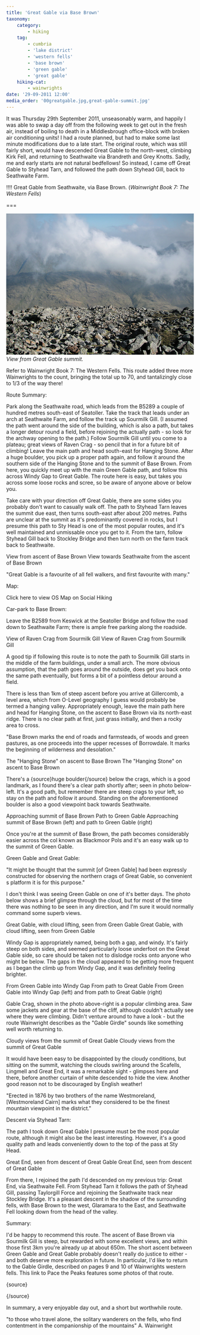 ```yaml
---
title: 'Great Gable via Base Brown'
taxonomy:
    category:
        - hiking
    tag:
        - cumbria
        - 'lake district'
        - 'western fells'
        - 'base brown'
        - 'green gable'
        - 'great gable'
    hiking-cat:
        - wainwrights
date: '29-09-2011 12:00'
media_order: '00greatgable.jpg,great-gable-summit.jpg'
---
```


It was Thursday 29th September 2011, unseasonably warm, and happily I was able to swap a day off from the following week to get out in the fresh air, instead of boiling to death in a Middlesbrough office-block with broken air conditioning units! I had a route planned, but had to make some last minute modifications due to a late start. The original route, which was still fairly short, would have descended Great Gable to the north-west, climbing Kirk Fell, and returning to Seathwaite via Brandreth and Grey Knotts. Sadly, me and early starts are not natural bedfellows! So instead, I came off Great Gable to Styhead Tarn, and followed the path down Styhead Gill, back to Seathwaite Farm.

!!!! Great Gable from Seathwaite, via Base Brown. (*Wainwright Book 7: The Western Fells*)

===

![great-gable-summit](great-gable-summit.jpg "great-gable-summit")
*View from Great Gable summit.*

Refer to Wainwright Book 7: The Western Fells. This route added three more Wainwrights to the count, bringing the total up to 70, and tantalizingly close to 1/3 of the way there!

Route Summary:

Park along the Seathwaite road, which leads from the B5289 a couple of hundred metres south-east of Seatoller. Take the track that leads under an arch at Seathwaite Farm, and follow the track up Sourmilk Gill. (I assumed the path went around the side of the building, which is also a path, but takes a longer detour round a field, before rejoining the actually path - so look for the archway opening to the path.) Follow Sourmilk Gill until you come to a plateau; great views of Raven Crag - so pencil that in for a future bit of climbing! Leave the main path and head south-east for Hanging Stone. After a huge boulder, you pick up a proper path again, and follow it around the southern side of the Hanging Stone and to the summit of Base Brown. From here, you quickly meet up with the main Green Gable path, and follow this across Windy Gap to Great Gable. The route here is easy, but takes you across some loose rocks and scree, so be aware of anyone above or below you.

Take care with your direction off Great Gable, there are some sides you probably don't want to casually walk off. The path to Styhead Tarn leaves the summit due east, then turns south-east after about 200 metres. Paths are unclear at the summit as it's predominantly covered in rocks, but I presume this path to Sty Head is one of the most popular routes, and it's well maintained and unmissable once you get to it. From the tarn, follow Styhead Gill back to Stockley Bridge and then turn north on the farm track back to Seathwaite.

View from ascent of Base Brown
View towards Seathwaite from the ascent of Base Brown

"Great Gable is a favourite of all fell walkers, and first favourite with many."

Map:

Click here to view OS Map on Social Hiking

Car-park to Base Brown:

Leave the B2589 from Keswick at the Seatoller Bridge and follow the road down to Seathwaite Farm; there is ample free parking along the roadside.

View of Raven Crag from Sourmilk Gill
View of Raven Crag from Sourmilk Gill

A good tip if following this route is to note the path to Sourmilk Gill starts in the middle of the farm buildings, under a small arch. The more obvious assumption, that the path goes around the outside, does get you back onto the same path eventually, but forms a bit of a pointless detour around a field.

There is less than 1km of steep ascent before you arrive at Gillercomb, a level area, which from O-Level geography I guess would probably be termed a hanging valley. Appropriately enough, leave the main path here and head for Hanging Stone, on the ascent to Base Brown via its north-east ridge. There is no clear path at first, just grass initially, and then a rocky area to cross.

"Base Brown marks the end of roads and farmsteads, of woods and green pastures, as one proceeds into the upper recesses of Borrowdale. It marks the beginning of wilderness and desolation."

The "Hanging Stone" on ascent to Base Brown
The "Hanging Stone" on ascent to Base Brown

There's a {source}huge boulder{/source} below the crags, which is a good landmark, as I found there's a clear path shortly after; seen in photo below-left. It's a good path, but remember there are steep crags to your left, so stay on the path and follow it around. Standing on the aforementioned boulder is also a good viewpoint back towards Seathwaite.

Approaching summit of Base Brown     Path to Green Gable
Approaching summit of Base Brown (left) and path to Green Gable (right)

Once you're at the summit of Base Brown, the path becomes considerably easier across the col known as Blackmoor Pols and it's an easy walk up to the summit of Green Gable.

Green Gable and Great Gable:

"It might be thought that the summit [of Green Gable] had been expressly constructed for observing the northern crags of Great Gable, so convenient s platform it is for this purpose."

I don't think I was seeing Green Gable on one of it's better days. The photo below shows a brief glimpse through the cloud, but for most of the time there was nothing to be seen in any direction, and I'm sure it would normally command some superb views.

Great Gable, with cloud lifting, seen from Green Gable
Great Gable, with cloud lifting, seen from Green Gable

Windy Gap is appropriately named, being both a gap, and windy. It's fairly steep on both sides, and seemed particularly loose underfoot on the Great Gable side, so care should be taken not to dislodge rocks onto anyone who might be below. The gaps in the cloud appeared to be getting more frequent as I began the climb up from Windy Gap, and it was definitely feeling brighter.

From Green Gable into Windy Gap     From path to Great Gable
From Green Gable into Windy Gap (left) and from path to Great Gable (right)

Gable Crag, shown in the photo above-right is a popular climbing area. Saw some jackets and gear at the base of the cliff, although couldn't actually see where they were climbing. Didn't venture around to have a look - but the route Wainwright describes as the "Gable Girdle" sounds like something well worth returning to.

Cloudy views from the summit of Great Gable
Cloudy views from the summit of Great Gable

It would have been easy to be disappointed by the cloudy conditions, but sitting on the summit, watching the clouds swirling around the Scafells, Lingmell and Great End, it was a remarkable sight - glimpses here and there, before another curtain of white descended to hide the view. Another good reason not to be discouraged by English weather!

"Erected in 1876 by two brothers of the name Westmoreland, [Westmoreland Cairn] marks what they considered to be the finest mountain viewpoint in the district."

Descent via Styhead Tarn:

The path I took down Great Gable I presume must be the most popular route, although it might also be the least interesting. However, it's a good quality path and leads conveniently down to the top of the pass at Sty Head.

Great End, seen from descent of Great Gable
Great End, seen from descent of Great Gable

From there, I rejoined the path I'd descended on my previous trip: Great End, via Seathwaite Fell. From Styhead Tarn it follows the path of Styhead Gill, passing Taylorgill Force and rejoining the Seathwaite track near Stockley Bridge. It's a pleasant descent in the shadow of the surrounding fells, with Base Brown to the west, Glaramara to the East, and Seathwaite Fell looking down from the head of the valley.

Summary:

I'd be happy to recommend this route. The ascent of Base Brown via Sourmilk Gill is steep, but rewarded with some excellent views, and within those first 3km you're already up at about 650m. The short ascent between Green Gable and Great Gable probably doesn't really do justice to either - and both deserve more exploration in future. In particular, I'd like to return to the Gable Girdle, described on pages 9 and 10 of Wainwrights western fells. This link to Pace the Peaks features some photos of that route.

{source}

{/source}

In summary, a very enjoyable day out, and a short but worthwhile route.

"to those who travel alone, the solitary wanderers on the fells, who find contentment in the companionship of the mountains" A. Wainwright